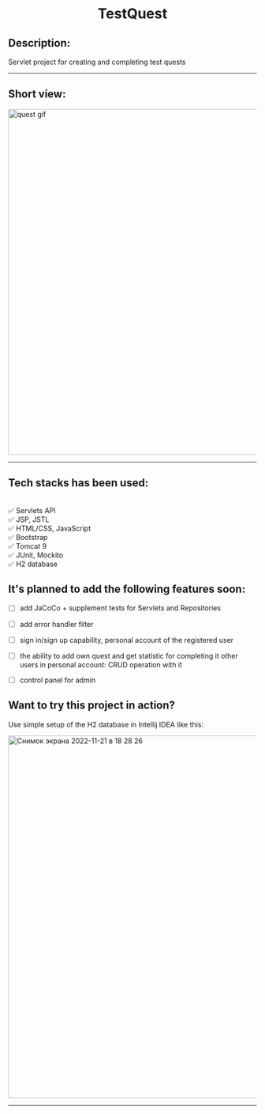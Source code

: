 # <h1 align="center">TestQuest</h1>

## Description:

Servlet project for creating and completing test quests

<hr>

## Short view:

<img width="700" alt="quest gif" src="https://user-images.githubusercontent.com/96682553/204336958-68974975-9d2f-41fa-b0f4-931afa8889ce.gif">

<hr>

## Tech stacks has been used:
<br/>:white_check_mark: Servlets API
<br/>:white_check_mark: JSP, JSTL
<br/>:white_check_mark: HTML/CSS, JavaScript
<br/>:white_check_mark: Bootstrap
<br/>:white_check_mark: Tomcat 9
<br/>:white_check_mark: JUnit, Mockito
<br/>:white_check_mark: H2 database

## It's planned to add the following features soon:

- [ ] add JaCoCo + supplement tests for Servlets and Repositories
- [ ] add error handler filter
- [ ] sign in/sign up capability, personal account of the registered user
- [ ] the ability to add own quest and get statistic for completing it other users in personal account: CRUD operation with it
- [ ] control panel for admin



## Want to try this project in action? ##
Use simple setup of the H2 database in Intellij IDEA like this:

<img width="734" alt="Снимок экрана 2022-11-21 в 18 28 26" src="https://user-images.githubusercontent.com/96682553/203095800-2b7c649f-df63-4ef5-8f05-03495e9c570f.png">

<hr>
